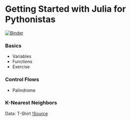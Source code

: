 # Getting Started with Julia for Pythonistas

[![Binder](https://mybinder.org/badge_logo.svg)](https://mybinder.org/v2/gh/MarkovLab/Getting-Started-Julia-for-Pythonistas/main?urlpath=lab)

### Basics
* Variables
* Functions
* Exercise

### Control Flows


* Palindrome

### 



### K-Nearest Neighbors

Data: T-Shirt
[!Source](https://www.listendata.com/2017/12/k-nearest-neighbor-step-by-step-tutorial.html)
